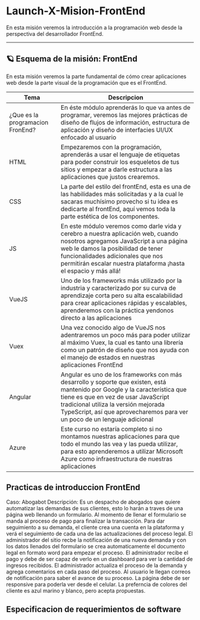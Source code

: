 # Launch-X-Mision-FrontEnd

En esta misión veremos la introducción a la programación web desde la perspectiva del desarrollador FrontEnd.

---

## 🪐 Esquema de la misión: FrontEnd

En esta misión veremos la parte fundamental de cómo crear aplicaciones web desde la parte visual de la programación que es el FrontEnd.

| Tema | Descripcion |
| --- | ----------- |
| ¿Que es la programacion FronEnd? | En éste módulo aprenderás lo que va antes de programar, veremos las mejores prácticas de diseño de flujos de información, estructura de aplicación y diseño de interfacies UI/UX enfocado al usuario |
| HTML| Empezaremos con la programación, aprenderás a usar el lenguaje de etiquetas para poder construir los esqueletos de tus sitios y empezar a darle estructura a las aplicaciones que justos crearemos. |
| CSS | La parte del estilo del frontEnd, esta es una de las habilidades más solicitadas y a la cual le sacaras muchísimo provecho si tu idea es dedicarte al frontEnd, aquí vemos toda la parte estética de los componentes. |
| JS |  En este módulo veremos como darle vida y cerebro a nuestra aplicación web, cuando nosotros agregamos JavaScript a una página web le damos la posibilidad de tener funcionalidades adicionales que nos permitirán escalar nuestra plataforma ¡hasta el espacio y más allá! |
| VueJS | Uno de los frameworks más utilizado por la industria y caracterizado por su curva de aprendizaje corta pero su alta escalabilidad para crear aplicaciones rápidas y escalables, aprenderemos con la práctica yendonos directo a las aplicaciones |
| Vuex | Una vez conocido algo de VueJS nos adentraremos un poco más para poder utilizar al máximo Vuex, la cual es tanto una librería como un patrón de diseño que nos ayuda con el manejo de estados en nuestras aplicaciones FrontEnd |
| Angular | Angular es uno de los frameworks con más desarrollo y soporte que existen, está mantenido por Google y la característica que tiene es que en vez de usar JavaScript tradicional utiliza la versión mejorada TypeScript, así que aprovecharemos para ver un poco de un lenguaje adicional |
| Azure | Este curso no estaría completo si no montamos nuestras aplicaciones para que todo el mundo las vea y las pueda utilizar, para esto aprenderemos a utilizar Microsoft Azure como infraestructura de nuestras aplicaciones |

## Practicas de introduccion FrontEnd

Caso: Abogabot Descripción: Es un despacho de abogados que quiere automatizar las demandas de sus clientes, esto lo harán a traves de una página web llenando un formulario. Al momento de llenar el formulario se manda al proceso de pago para finalizar la transacción. Para dar seguimiento a su demanda, el cliente crea una cuenta en la plataforma y verá el seguimiento de cada una de las actualizaciones del proceso legal. El administrador del sitio recbe la notificación de una nueva demanda y con los datos llenados del formulario se crea automaticamente el documento legal en formato word para empezar el proceso. El administrador recibe el pago y debe de ser capaz de verlo en un dashboard para ver la cantidad de ingresos recibidos. El administrador actualiza el proceso de la demanda y agrega comentarios en cada paso del proceso. Al usuario le llegan correos de notificación para saber el avance de su proceso. La página debe de ser responsive para poderla ver desde el celular. La preferncia de colores del cliente es azul marino y blanco, pero acepta propuestas.

## Especificacion de requerimientos de software
